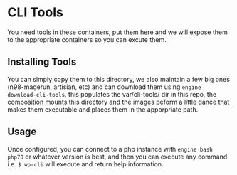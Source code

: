 # CLI Tools

You need tools in these containers, put them here and we will expose them to the appropriate containers 
so you can excute them.

## Installing Tools

You can simply copy them to this directory, we also maintain a few big ones (n98-magerun, artisian, etc)
and can download them using `engine download-cli-tools`, this populates the var/cli-tools/ dir in this repo,
the composition mounts this directory and the images peform a little dance that makes them executable and
places them in the apporpriate path.

## Usage

Once configured, you can connect to a php instance with `engine bash php70` or whatever version is best,
and then you can execute any command i.e. `$ wp-cli` will execute and return help information.
